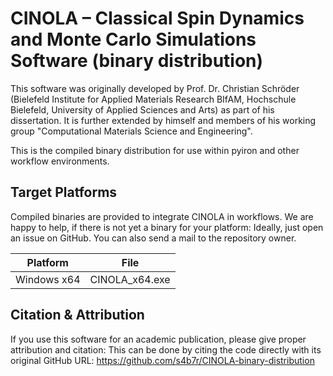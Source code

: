 # CINOLA – Classical Spin Dynamics and Monte Carlo Simulations Software (binary distribution)

This software was originally developed by Prof. Dr. Christian Schröder (Bielefeld Institute for Applied Materials Research BIfAM, Hochschule Bielefeld, University of Applied Sciences and Arts) as part of his dissertation. It is further extended by himself and members of his working group "Computational Materials Science and Engineering".

This is the compiled binary distribution for use within pyiron and other workflow environments.

## Target Platforms

Compiled binaries are provided to integrate CINOLA in workflows. We are happy to help, if there is not yet a binary for your platform: Ideally, just open an issue on GitHub. You can also send a mail to the repository owner.

| Platform    | File           |
|-------------|----------------|
| Windows x64 | CINOLA_x64.exe |

## Citation & Attribution

If you use this software for an academic publication, please give proper attribution and citation: This can be done by citing the code directly with its original GitHub URL: https://github.com/s4b7r/CINOLA-binary-distribution
